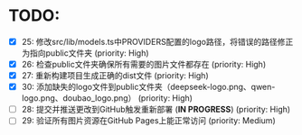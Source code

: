 # TODO:

- [x] 25: 修改src/lib/models.ts中PROVIDERS配置的logo路径，将错误的路径修正为指向public文件夹 (priority: High)
- [x] 26: 检查public文件夹确保所有需要的图片文件都存在 (priority: High)
- [x] 27: 重新构建项目生成正确的dist文件 (priority: High)
- [x] 30: 添加缺失的logo文件到public文件夹（deepseek-logo.png、qwen-logo.png、doubao_logo.png） (priority: High)
- [ ] 28: 提交并推送更改到GitHub触发重新部署 (**IN PROGRESS**) (priority: High)
- [ ] 29: 验证所有图片资源在GitHub Pages上能正常访问 (priority: Medium)
